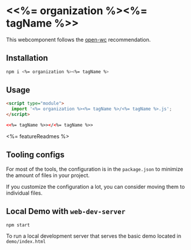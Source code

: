 # \<<%= organization %><%= tagName %>>

This webcomponent follows the [open-wc](https://github.com/open-wc/open-wc) recommendation.

## Installation

```bash
npm i <%= organization %><%= tagName %>
```

## Usage

```html
<script type="module">
  import '<%= organization %><%= tagName %>/<%= tagName %>.js';
</script>

<<%= tagName %>></<%= tagName %>>
```

<%= featureReadmes %>

## Tooling configs

For most of the tools, the configuration is in the `package.json` to minimize the amount of files in your project.

If you customize the configuration a lot, you can consider moving them to individual files.

## Local Demo with `web-dev-server`

```bash
npm start
```

To run a local development server that serves the basic demo located in `demo/index.html`
